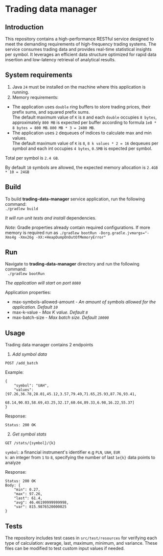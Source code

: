 # Trading data manager

## Introduction

This repository contains a high-performance RESTful service designed to meet the demanding requirements of high-frequency trading systems. 
The service consumes trading data and provides real-time statistical insights per symbol. 
It leverages an efficient data structure optimized for rapid data insertion and low-latency retrieval of analytical results. <br>

## System requirements

1. Java `24` must be installed on the machine where this application is running.
2. Memory requirements:
- The application uses `double` ring buffers to store trading prices, their prefix sums, and squared prefix sums. <br>
The default maximum value of `K` is `8` and each `double` occupies `8 bytes`, approximately `800 MB` is expected per buffer according to formula `1e8 * 8 bytes = 800 MB`. `800 MB * 3 = 2400 MB`. <br>
- The application uses `2` dequeues of indices to calculate max and min values. <br>
The default maximum value of `K` is `8`, `8 k values * 2 = 16` dequeues per symbol and each int occupies `4 bytes`, `0.5MB` is expected per symbol. <br>

Total per symbol is `2.4 GB`. <br>

By default `10` symbols are allowed, the expected memory allocation is `2.4GB * 10 = 24GB`

## Build

To build **trading-data-manager** service application, run the following command: <br>
`./gradlew build`<br>

*It will run unit tests and install*
dependencies.

*Note:*
Gradle properties already contain required configurations. If more memory is required run as `./gradlew bootRun -Dorg.gradle.jvmargs="-Xms4g -Xmx26g -XX:+HeapDumpOnOutOfMemoryError"`


## Run

Navigate to **trading-data-manager** directory and run the following command: <br>
` ./gradlew bootRun` <br>

*The application will start on port `8080`*

Application properties:
- max-symbols-allowed-amount - *An amount of symbols allowed for the application. Default `10`*
- max-k-value - *Max K value. Default `8`*
- max-batch-size - *Max batch size. Default `10000`*

## Usage

Trading data manager contains 2 endpoints

1. *Add symbol data* <br>

`POST /add_batch` <br>

Example: 
```
{
    "symbol": "UAH",
    "values": [97.26,36.78,28.01,45.12,3.57,79.49,71.65,25.93,87.76,93.41,
               68.14,90.03,58.69,43.25,32.17,60.04,89.33,6.98,16.22,55.37]
}
```
Response: 
```
Status: 200 OK
```

2. *Get symbol stats* <br>

`GET /stats/{symbol}/{k}` <br>

`symbol`: a financial instrument's identifier e.g `PLN`, `UAH`, `EUR` <br>
`k`:  an integer from `1` to `8`, specifying the number of last `1e{k}` data points to analyze <br>

Response:
```
Status: 200 OK
Body: {
    "min": 0.27,
    "max": 97.26,
    "last": 61.4,
    "avg": 46.46199999999998,
    "var": 815.9876520000025
}
```

## Tests
The repository includes test cases in `src/test/resources` for verifying each type of calculation: average, last, maximum, minimum, and variance.
These files can be modified to test custom input values if needed.



